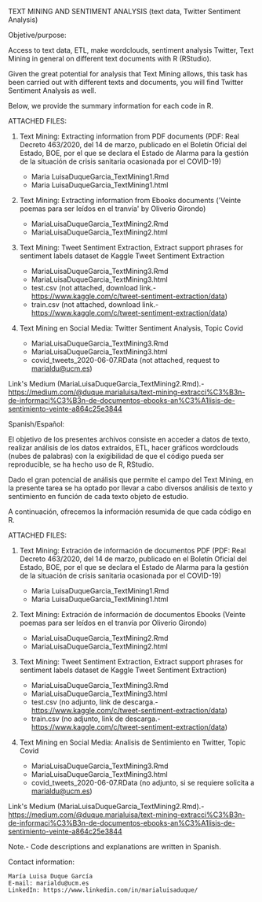 TEXT MINING AND SENTIMENT ANALYSIS (text data, Twitter Sentiment Analysis)

Objetive/purpose:

Access to text data, ETL, make wordclouds, sentiment analysis Twitter, Text Mining in general on
different text documents with R (RStudio).

Given the great potential for analysis that Text Mining allows, this
task has been carried out with different texts and documents, 
you will find Twitter Sentiment Analysis as well.

Below, we provide the summary information for each code in R.

ATTACHED FILES:

1. Text Mining: Extracting information from PDF documents
		(PDF: Real Decreto 463/2020, del 14 de marzo, publicado en el Boletín Oficial del Estado, BOE,
	  	por el que se declara el Estado de Alarma para la gestión de la situación de crisis sanitaria 
	  	ocasionada por el COVID-19)

	* Maria LuisaDuqueGarcia_TextMining1.Rmd
	* Maria LuisaDuqueGarcia_TextMining1.html

2. Text Mining: Extracting information from Ebooks documents ('Veinte poemas para ser leídos en el tranvía' by Oliverio Girondo)

	* MariaLuisaDuqueGarcia_TextMining2.Rmd 
	* MariaLuisaDuqueGarcia_TextMining2.html

3. Text Mining: Tweet Sentiment Extraction, Extract support phrases for sentiment labels dataset de Kaggle Tweet Sentiment Extraction

	* MariaLuisaDuqueGarcia_TextMining3.Rmd 
	* MariaLuisaDuqueGarcia_TextMining3.html
	* test.csv (not attached, download link.- https://www.kaggle.com/c/tweet-sentiment-extraction/data)
	* train.csv (not attached, download link.- https://www.kaggle.com/c/tweet-sentiment-extraction/data)

4. Text Mining en Social Media: Twitter Sentiment Analysis, Topic Covid
	
	* MariaLuisaDuqueGarcia_TextMining3.Rmd 
	* MariaLuisaDuqueGarcia_TextMining3.html
	* covid_tweets_2020-06-07.RData (not attached, request to marialdu@ucm.es)

Link's Medium (MariaLuisaDuqueGarcia_TextMining2.Rmd).- 
https://medium.com/@duque.marialuisa/text-mining-extracci%C3%B3n-de-informaci%C3%B3n-de-documentos-ebooks-an%C3%A1lisis-de-sentimiento-veinte-a864c25e3844

Spanish/Español:

El objetivo de los presentes archivos consiste en acceder a datos de texto, 
realizar análisis de los datos extraídos, ETL, hacer gráficos wordclouds (nubes de
palabras) con la exigibilidad de que el código pueda ser reproducible, se ha hecho 
uso de R, RStudio.

Dado el gran potencial de análisis que permite el campo del Text Mining, en la presente 
tarea se ha optado por llevar a cabo diversos análisis de texto y sentimiento en función 
de cada texto objeto de estudio.

A continuación, ofrecemos la información resumida de que cada código en R. 


ATTACHED FILES:

1. Text Mining: Extración de información de documentos PDF
		(PDF: Real Decreto 463/2020, del 14 de marzo, publicado en el Boletín Oficial del Estado, BOE,
	  	por el que se declara el Estado de Alarma para la gestión de la situación de crisis sanitaria 
	  	ocasionada por el COVID-19)

	* Maria LuisaDuqueGarcia_TextMining1.Rmd
	* Maria LuisaDuqueGarcia_TextMining1.html

2. Text Mining: Extración de información de documentos Ebooks (Veinte poemas para ser leídos en el tranvía por Oliverio Girondo)

	* MariaLuisaDuqueGarcia_TextMining2.Rmd 
	* MariaLuisaDuqueGarcia_TextMining2.html

3. Text Mining: Tweet Sentiment Extraction, Extract support phrases for sentiment labels dataset de Kaggle Tweet Sentiment Extraction)

	* MariaLuisaDuqueGarcia_TextMining3.Rmd 
	* MariaLuisaDuqueGarcia_TextMining3.html
	* test.csv (no adjunto, link de descarga.- https://www.kaggle.com/c/tweet-sentiment-extraction/data)
	* train.csv (no adjunto, link de descarga.- https://www.kaggle.com/c/tweet-sentiment-extraction/data)

4. Text Mining en Social Media: Analisis de Sentimiento en Twitter, Topic Covid
	
	* MariaLuisaDuqueGarcia_TextMining3.Rmd 
	* MariaLuisaDuqueGarcia_TextMining3.html
	* covid_tweets_2020-06-07.RData (no adjunto, si se requiere solicita a marialdu@ucm.es)


Link's Medium (MariaLuisaDuqueGarcia_TextMining2.Rmd).- 
https://medium.com/@duque.marialuisa/text-mining-extracci%C3%B3n-de-informaci%C3%B3n-de-documentos-ebooks-an%C3%A1lisis-de-sentimiento-veinte-a864c25e3844


Note.- Code descriptions and explanations are written in Spanish.

Contact information:

    María Luisa Duque García
    E-mail: marialdu@ucm.es
    LinkedIn: https://www.linkedin.com/in/marialuisaduque/
